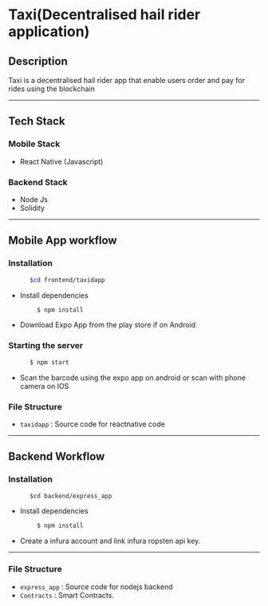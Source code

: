 # Taxi(Decentralised hail rider application)

## Description

Taxi is a decentralised hail rider app that enable users order and pay for rides using the blockchain

-----------------------------------------
## Tech Stack

### Mobile Stack
* React Native (Javascript)
### Backend Stack
* Node Js
* Solidity

------------------------------------------
## Mobile App workflow

### Installation

```sh
      $cd frontend/taxidapp
```

* Install dependencies
```sh
        $ npm install
```
* Download Expo App from the play store if on Android

### Starting the server

```sh
      $ npm start
```

* Scan the barcode using the expo app on android or scan with phone camera on IOS


### File Structure

- `taxidapp` : Source code for reactnative code

------------------------------------------
## Backend Workflow

### Installation

```sh
      $cd backend/express_app
```

* Install dependencies
```sh
        $ npm install 
```

* Create a infura account and link infura ropsten api key.

------------------------------------------
### File Structure

- `express_app` : Source code for nodejs backend
- `Contracts` : Smart Contracts.
